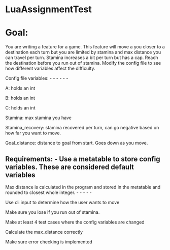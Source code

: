 # LuaAssignmentTest

# Goal: 

You are writing a feature for a game. This feature will move a you closer to a destination each 
turn but you are limited by stamina and max distance you can travel per turn. Stamina increases a 
bit per turn but has a cap. Reach the destination before you run out of stamina. Modify the config 
file to see how different variables affect the difficulty. 


Config file variables: - - - - - - 

A: holds an int 

B: holds an int 

C: holds an int 

Stamina: max stamina you have 

Stamina_recovery: stamina recovered per turn, can go negative based on how far you 
want to move. 


Goal_distance: distance to goal from start. Goes down as you move. 


Requirements: - 
Use a metatable to store config variables. These are considered default variables 
- 
Max distance is calculated in the program and stored in the metatable and rounded to 
closest whole integer. - - - - - 

Use cli input to determine how the user wants to move 

Make sure you lose if you run out of stamina. 

Make at least 4 test cases where the config variables are changed 

Calculate the max_distance correctly 

Make sure error checking is implemented 
